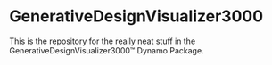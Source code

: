 # GenerativeDesignVisualizer3000
This is the repository for the really neat stuff in the GenerativeDesignVisualizer3000™ Dynamo Package.
